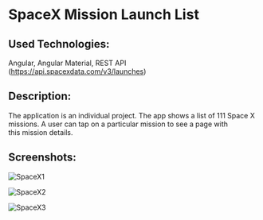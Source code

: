 # SpaceX Mission Launch List

## Used Technologies:
Angular, Angular Material, REST API (https://api.spacexdata.com/v3/launches)

## Description:
The application is an individual project. The app shows a list of 111 Space X missions. A user can tap on a particular mission to see a page with this mission details.

## Screenshots:
![SpaceX1](https://github.com/evgeniya-zhukova/SpaceX_Mission_Launch_List/blob/main/screenshots/SpaceX1.png)

![SpaceX2](https://github.com/evgeniya-zhukova/SpaceX_Mission_Launch_List/blob/main/screenshots/SpaceX2.png)

![SpaceX3](https://github.com/evgeniya-zhukova/SpaceX_Mission_Launch_List/blob/main/screenshots/SpaceX3.png)
